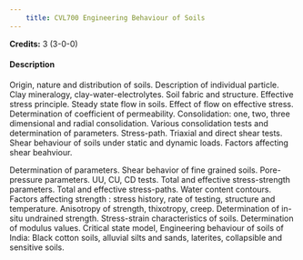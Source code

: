 ```yaml
---
    title: CVL700 Engineering Behaviour of Soils
---
```

**Credits:** 3 (3-0-0)



#### Description 
Origin, nature and distribution of soils. Description of individual particle. Clay mineralogy, clay-water-electrolytes. Soil fabric and structure. Effective stress principle. Steady state flow in soils. Effect of flow on effective stress. Determination of coefficient of permeability. Consolidation: one, two, three dimensional and radial consolidation. Various consolidation tests and determination of parameters. Stress-path. Triaxial and direct shear tests. Shear behaviour of soils under static and dynamic loads. Factors affecting shear beahviour.

Determination of parameters. Shear behavior of fine grained soils. Pore-pressure parameters. UU, CU, CD tests. Total and effective stress-strength parameters. Total and effective stress-paths. Water content contours. Factors affecting strength : stress history, rate of testing, structure and temperature. Anisotropy of strength, thixotropy, creep. Determination of in-situ undrained strength. Stress-strain characteristics of soils. Determination of modulus values. Critical state model, Engineering behaviour of soils of India: Black cotton soils, alluvial silts and sands, laterites, collapsible and sensitive soils.